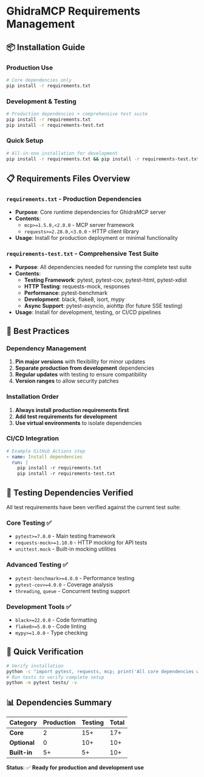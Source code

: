 # GhidraMCP Requirements Management

## 📦 Installation Guide

### **Production Use**
```bash
# Core dependencies only
pip install -r requirements.txt
```

### **Development & Testing**
```bash
# Production dependencies + comprehensive test suite
pip install -r requirements.txt
pip install -r requirements-test.txt
```

### **Quick Setup**
```bash
# All-in-one installation for development
pip install -r requirements.txt && pip install -r requirements-test.txt
```

## 📋 Requirements Files Overview

### **`requirements.txt`** - Production Dependencies
- **Purpose**: Core runtime dependencies for GhidraMCP server
- **Contents**: 
  - `mcp>=1.5.0,<2.0.0` - MCP server framework
  - `requests>=2.28.0,<3.0.0` - HTTP client library
- **Usage**: Install for production deployment or minimal functionality

### **`requirements-test.txt`** - Comprehensive Test Suite
- **Purpose**: All dependencies needed for running the complete test suite
- **Contents**:
  - **Testing Framework**: pytest, pytest-cov, pytest-html, pytest-xdist
  - **HTTP Testing**: requests-mock, responses
  - **Performance**: pytest-benchmark
  - **Development**: black, flake8, isort, mypy
  - **Async Support**: pytest-asyncio, aiohttp (for future SSE testing)
- **Usage**: Install for development, testing, or CI/CD pipelines

## 🔧 Best Practices

### **Dependency Management**
1. **Pin major versions** with flexibility for minor updates
2. **Separate production from development** dependencies
3. **Regular updates** with testing to ensure compatibility
4. **Version ranges** to allow security patches

### **Installation Order**
1. **Always install production requirements first**
2. **Add test requirements for development**
3. **Use virtual environments** to isolate dependencies

### **CI/CD Integration**
```yaml
# Example GitHub Actions step
- name: Install dependencies
  run: |
    pip install -r requirements.txt
    pip install -r requirements-test.txt
```
## 🧪 Testing Dependencies Verified
All test requirements have been verified against the current test suite:
### **Core Testing** ✅
- `pytest>=7.0.0` - Main testing framework
- `requests-mock>=1.10.0` - HTTP mocking for API tests
- `unittest.mock` - Built-in mocking utilities

### **Advanced Testing** ✅
- `pytest-benchmark>=4.0.0` - Performance testing
- `pytest-cov>=4.0.0` - Coverage analysis
- `threading`, `queue` - Concurrent testing support

### **Development Tools** ✅
- `black>=22.0.0` - Code formatting
- `flake8>=5.0.0` - Code linting
- `mypy>=1.0.0` - Type checking

## 🚀 Quick Verification

```bash
# Verify installation
python -c "import pytest, requests, mcp; print('All core dependencies working!')"
# Run tests to verify complete setup
python -m pytest tests/ -v
```

## 📊 Dependencies Summary

| Category | Production | Testing | Total |
|----------|-----------|---------|-------|
| **Core** | 2 | 15+ | 17+ |
| **Optional** | 0 | 10+ | 10+ |
| **Built-in** | 5+ | 5+ | 10+ |

**Status**: ✅ **Ready for production and development use**
